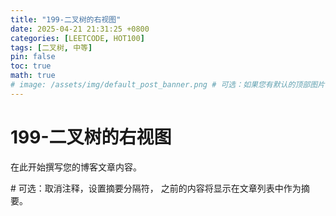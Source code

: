```yaml
---
title: "199-二叉树的右视图"
date: 2025-04-21 21:31:25 +0800
categories: [LEETCODE, HOT100]
tags: [二叉树, 中等]
pin: false
toc: true
math: true
# image: /assets/img/default_post_banner.png # 可选：如果您有默认的顶部图片，取消注释并修改路径
---
```


# 199-二叉树的右视图

在此开始撰写您的博客文章内容。

<!--more--> # 可选：取消注释，设置摘要分隔符，<!--more--> 之前的内容将显示在文章列表中作为摘要。

